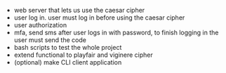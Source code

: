 - web server that lets us use the caesar cipher
- user log in. user must log in before using the caesar cipher
- user authorization
- mfa, send sms after user logs in with password, to finish logging in the user must send the code
- bash scripts to test the whole project
- extend functional to playfair and viginere cipher
- (optional) make CLI client application